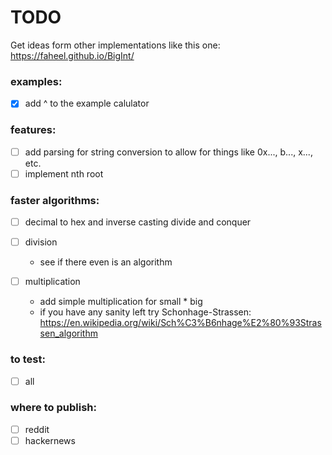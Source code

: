 # TODO

Get ideas form other implementations like this one: https://faheel.github.io/BigInt/

### examples:

- [x] add ^ to the example calulator

### features:

- [ ] add parsing for string conversion to allow for things like 0x..., b..., x..., etc.
- [ ] implement nth root

### faster algorithms:

- [ ] decimal to hex and inverse casting
  divide and conquer
- [ ] division

    - see if there even is an algorithm

- [ ] multiplication

    - add simple multiplication for small * big
    - if you have any sanity left try
      Schonhage-Strassen: https://en.wikipedia.org/wiki/Sch%C3%B6nhage%E2%80%93Strassen_algorithm

### to test:

- [ ] all

### where to publish:

- [ ] reddit
- [ ] hackernews